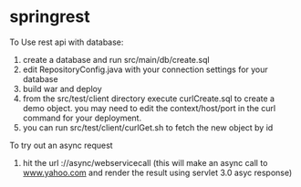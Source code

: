 springrest
==========

To Use rest api with database:
1. create a database and run src/main/db/create.sql
2. edit RepositoryConfig.java with your connection settings for your database
3. build war and deploy
4. from the src/test/client directory execute curlCreate.sql to create a demo object. you may need to edit the context/host/port in the curl command for your deployment.
5. you can run src/test/client/curlGet.sh to fetch the new object by id

To try out an async request
1. hit the url <server>:<port>/<context>/async/webservicecall (this will make an async call to www.yahoo.com and render the result using servlet 3.0 asyc response)